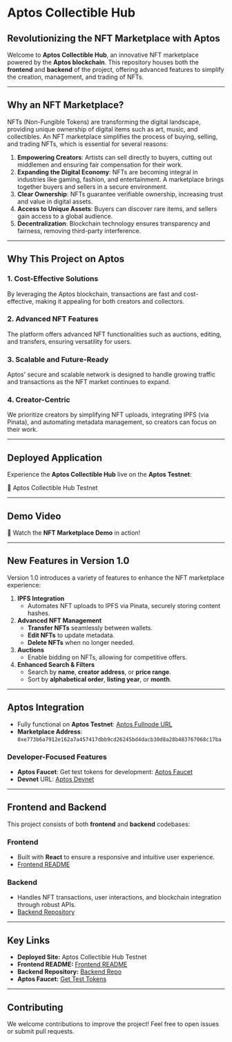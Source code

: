 # **Aptos Collectible Hub**

## Revolutionizing the NFT Marketplace with Aptos

Welcome to **Aptos Collectible Hub**, an innovative NFT marketplace powered by the **Aptos blockchain**. This repository houses both the **frontend** and **backend** of the project, offering advanced features to simplify the creation, management, and trading of NFTs.

---

## **Why an NFT Marketplace?**

NFTs (Non-Fungible Tokens) are transforming the digital landscape, providing unique ownership of digital items such as art, music, and collectibles. An NFT marketplace simplifies the process of buying, selling, and trading NFTs, which is essential for several reasons:

1. **Empowering Creators**: Artists can sell directly to buyers, cutting out middlemen and ensuring fair compensation for their work.
2. **Expanding the Digital Economy**: NFTs are becoming integral in industries like gaming, fashion, and entertainment. A marketplace brings together buyers and sellers in a secure environment.
3. **Clear Ownership**: NFTs guarantee verifiable ownership, increasing trust and value in digital assets.
4. **Access to Unique Assets**: Buyers can discover rare items, and sellers gain access to a global audience.
5. **Decentralization**: Blockchain technology ensures transparency and fairness, removing third-party interference.

---

## **Why This Project on Aptos**

### **1. Cost-Effective Solutions**

By leveraging the Aptos blockchain, transactions are fast and cost-effective, making it appealing for both creators and collectors.

### **2. Advanced NFT Features**

The platform offers advanced NFT functionalities such as auctions, editing, and transfers, ensuring versatility for users.

### **3. Scalable and Future-Ready**

Aptos' secure and scalable network is designed to handle growing traffic and transactions as the NFT market continues to expand.

### **4. Creator-Centric**

We prioritize creators by simplifying NFT uploads, integrating IPFS (via Pinata), and automating metadata management, so creators can focus on their work.

---

## **Deployed Application**

Experience the **Aptos Collectible Hub** live on the **Aptos Testnet**:

🔗 Aptos Collectible Hub Testnet

---

## **Demo Video**

🎥 Watch the **NFT Marketplace Demo** in action!

---

## **New Features in Version 1.0**

Version 1.0 introduces a variety of features to enhance the NFT marketplace experience:

1. **IPFS Integration**
    - Automates NFT uploads to IPFS via Pinata, securely storing content hashes.
2. **Advanced NFT Management**
    - **Transfer NFTs** seamlessly between wallets.
    - **Edit NFTs** to update metadata.
    - **Delete NFTs** when no longer needed.
3. **Auctions**
    - Enable bidding on NFTs, allowing for competitive offers.
4. **Enhanced Search & Filters**
    - Search by **name**, **creator address**, or **price range**.
    - Sort by **alphabetical order**, **listing year**, or **month**.

---

## **Aptos Integration**

- Fully functional on **Aptos Testnet**: [Aptos Fullnode URL](https://fullnode.testnet.aptoslabs.com/v1)
- **Marketplace Address**: `0xe773b6a7912e162a7a457417dbb9cd26245bd4dacb30d8a28b483767068c17ba`

### **Developer-Focused Features**

- **Aptos Faucet**: Get test tokens for development: [Aptos Faucet](https://aptos.dev/en/network/faucet)
- **Devnet** URL: [Aptos Devnet](https://fullnode.devnet.aptoslabs.com/v1)

---

## **Frontend and Backend**

This project consists of both **frontend** and **backend** codebases:

### **Frontend**

- Built with **React** to ensure a responsive and intuitive user experience.
- [Frontend README](https://github.com/chiemezie1/Aptos-Collectible-hub-frontend#readme)

### **Backend**

- Handles NFT transactions, user interactions, and blockchain integration through robust APIs.
- [Backend Repository](https://github.com/chiemezie1/Aptos-Collectible-hub-backend)

---

## **Key Links**

- **Deployed Site:** Aptos Collectible Hub Testnet
- **Frontend README:** [Frontend README](https://github.com/chiemezie1/Aptos-Collectible-hub-frontend#readme)
- **Backend Repository:** [Backend Repo](https://github.com/chiemezie1/Aptos-Collectible-hub-backend)
- **Aptos Faucet:** [Get Test Tokens](https://aptos.dev/en/network/faucet)

---

## **Contributing**

We welcome contributions to improve the project! Feel free to open issues or submit pull requests.